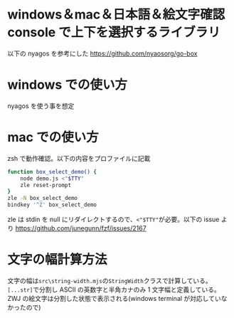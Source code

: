 # windows＆mac＆日本語＆絵文字確認 console で上下を選択するライブラリ

以下の nyagos を参考にした
https://github.com/nyaosorg/go-box

# windows での使い方

nyagos を使う事を想定

# mac での使い方

zsh で動作確認。以下の内容をプロファイルに記載

```sh
function box_select_demo() {
    node demo.js <"$TTY"
    zle reset-prompt
}
zle -N box_select_demo
bindkey '^Z' box_select_demo
```

zle は stdin を null にリダイレクトするので、`<"$TTY"`が必要。以下の issue より
https://github.com/junegunn/fzf/issues/2167

# 文字の幅計算方法

文字の幅は`src\string-width.mjs`の`StringWidth`クラスで計算している。
`[...str]`で分割し ASCII の英数字と半角カナのみ 1 文字幅と定義している。
ZWJ の絵文字は分割した状態で表示される(windows terminal が対応していなかったので)
